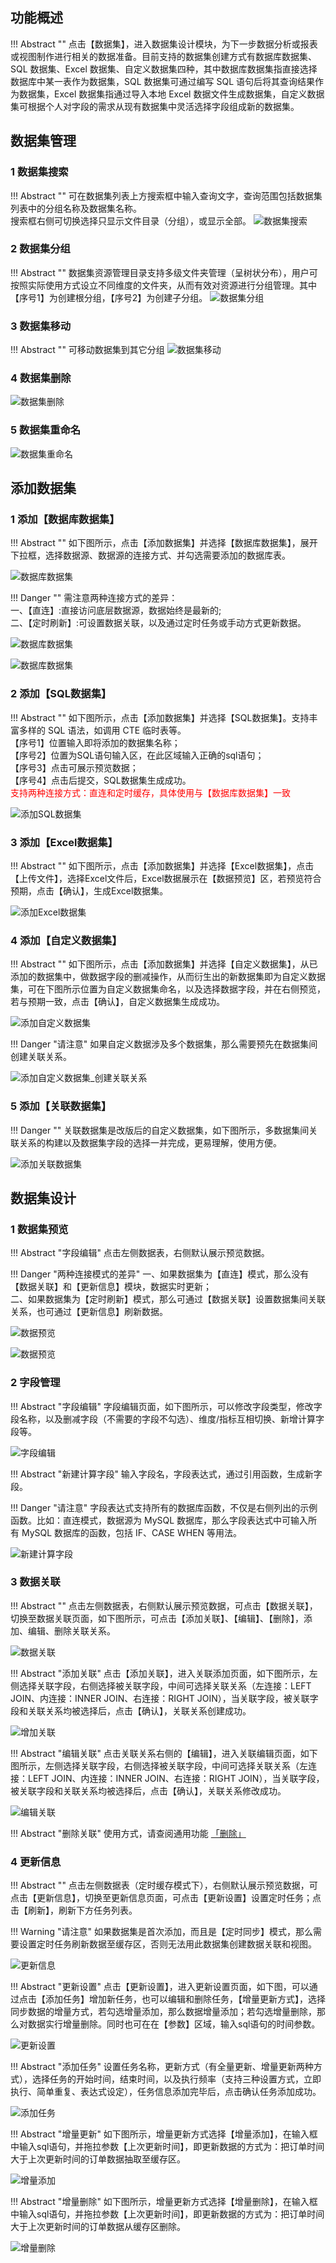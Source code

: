 ## 功能概述!!! Abstract ""    点击【数据集】，进入数据集设计模块，为下一步数据分析或报表或视图制作进行相关的数据准备。目前支持的数据集创建方式有数据库数据集、SQL 数据集、Excel 数据集、自定义数据集四种，其中数据库数据集指直接选择数据库中某一表作为数据集，SQL 数据集可通过编写 SQL 语句后将其查询结果作为数据集，Excel 数据集指通过导入本地 Excel 数据文件生成数据集，自定义数据集可根据个人对字段的需求从现有数据集中灵活选择字段组成新的数据集。## 数据集管理### 1 数据集搜索!!! Abstract ""    可在数据集列表上方搜索框中输入查询文字，查询范围包括数据集列表中的分组名称及数据集名称。      搜索框右侧可切换选择只显示文件目录（分组），或显示全部。![数据集搜索](../img/dataset_configuration/数据集搜索及目录展示.png)### 2 数据集分组!!! Abstract ""    数据集资源管理目录支持多级文件夹管理（呈树状分布），用户可按照实际使用方式设立不同维度的文件夹，从而有效对资源进行分组管理。其中【序号1】为创建根分组，【序号2】为创建子分组。![数据集分组](../img/dataset_configuration/数据集分组.png)### 3 数据集移动!!! Abstract ""    可移动数据集到其它分组![数据集移动](../img/dataset_configuration/数据集移动分组.png)### 4 数据集删除![数据集删除](../img/dataset_configuration/数据集删除.png)### 5 数据集重命名![数据集重命名](../img/dataset_configuration/数据集重命名.png)## 添加数据集### 1 添加【数据库数据集】!!! Abstract ""    如下图所示，点击【添加数据集】并选择【数据库数据集】，展开下拉框，选择数据源、数据源的连接方式、并勾选需要添加的数据库表。![数据库数据集](../img/dataset_configuration/添加数据库数据集.png)!!! Danger ""    需注意两种连接方式的差异：      一、【直连】:直接访问底层数据源，数据始终是最新的;      二、【定时刷新】:可设置数据关联，以及通过定时任务或手动方式更新数据。![数据库数据集](../img/dataset_configuration/直连.png)![数据库数据集](../img/dataset_configuration/定时刷新.png)### 2 添加【SQL数据集】!!! Abstract ""    如下图所示，点击【添加数据集】并选择【SQL数据集】。支持丰富多样的 SQL 语法，如调用 CTE 临时表等。      【序号1】位置输入即将添加的数据集名称；      【序号2】位置为SQL语句输入区，在此区域输入正确的sql语句；      【序号3】点击可展示预览数据；      【序号4】点击后提交，SQL数据集生成成功。      <font color=#FF0000>支持两种连接方式：直连和定时缓存，具体使用与【数据库数据集】一致</font>![添加SQL数据集](../img/dataset_configuration/添加SQL数据集.png)### 3 添加【Excel数据集】!!! Abstract ""    如下图所示，点击【添加数据集】并选择【Excel数据集】，点击【上传文件】，选择Excel文件后，Excel数据展示在【数据预览】区，若预览符合预期，点击【确认】，生成Excel数据集。![添加Excel数据集](../img/dataset_configuration/添加Excel数据集.png)### 4 添加【自定义数据集】!!! Abstract ""    如下图所示，点击【添加数据集】并选择【自定义数据集】，从已添加的数据集中，做数据字段的删减操作，从而衍生出的新数据集即为自定义数据集，可在下图所示位置为自定义数据集命名，以及选择数据字段，并在右侧预览，若与预期一致，点击【确认】，自定义数据集生成成功。![添加自定义数据集](../img/dataset_configuration/添加自助数据集.png)!!! Danger "请注意"    如果自定义数据涉及多个数据集，那么需要预先在数据集间创建关联关系。![添加自定义数据集_创建关联关系](../img/dataset_configuration/添加自定义数据集_创建关联关系.png)### 5 添加【关联数据集】!!! Danger ""    关联数据集是改版后的自定义数据集，</font>如下图所示，多数据集间关联关系的构建以及数据集字段的选择一并完成，更易理解，使用方便。![添加关联数据集](../img/dataset_configuration/添加关联数据集.png)## 数据集设计### 1 数据集预览!!! Abstract "字段编辑"    点击左侧数据表，右侧默认展示预览数据。!!! Danger "两种连接模式的差异"    一、如果数据集为【直连】模式，那么没有【数据关联】和【更新信息】模块，数据实时更新；      二、如果数据集为【定时刷新】模式，那么可通过【数据关联】设置数据集间关联关系，也可通过【更新信息】刷新数据。 ![数据预览](../img/dataset_configuration/数据预览-直连.png)![数据预览](../img/dataset_configuration/数据预览-定时刷新.png)### 2 字段管理!!! Abstract "字段编辑"    字段编辑页面，如下图所示，可以修改字段类型，修改字段名称，以及删减字段（不需要的字段不勾选）、维度/指标互相切换、新增计算字段等。![字段编辑](../img/dataset_configuration/编辑字段.png)!!! Abstract "新建计算字段"    输入字段名，字段表达式，通过引用函数，生成新字段。!!! Danger "请注意"    字段表达式支持所有的数据库函数，不仅是右侧列出的示例函数。比如：直连模式，数据源为 MySQL 数据库，那么字段表达式中可输入所有 MySQL 数据库的函数，包括 IF、CASE WHEN 等用法。![新建计算字段](../img/dataset_configuration/新建计算字段.png)### 3 数据关联!!! Abstract ""    点击左侧数据表，右侧默认展示预览数据，可点击【数据关联】，切换至数据关联页面，如下图所示，可点击【添加关联】、【编辑】、【删除】，添加、编辑、删除关联关系。![数据关联](../img/dataset_configuration/关联视图.png) !!! Abstract "添加关联"    点击【添加关联】，进入关联添加页面，如下图所示，左侧选择关联字段，右侧选择被关联字段，中间可选择关联关系（左连接：LEFT JOIN、内连接：INNER JOIN、右连接：RIGHT JOIN），当关联字段，被关联字段和关联关系均被选择后，点击【确认】，关联关系创建成功。![增加关联](../img/dataset_configuration/增加关联.png)!!! Abstract "编辑关联"    点击关联关系右侧的【编辑】，进入关联编辑页面，如下图所示，左侧选择关联字段，右侧选择被关联字段，中间可选择关联关系（左连接：LEFT JOIN、内连接：INNER JOIN、右连接：RIGHT JOIN），当关联字段，被关联字段和关联关系均被选择后，点击【确认】，关联关系修改成功。![编辑关联](../img/dataset_configuration/编辑关联.png)!!! Abstract "删除关联"    使用方式，请查阅通用功能 [「删除」](../general/#_5)### 4 更新信息!!! Abstract ""    点击左侧数据表（定时缓存模式下），右侧默认展示预览数据，可点击【更新信息】，切换至更新信息页面，可点击【更新设置】设置定时任务；点击【刷新】，刷新下方任务列表。!!! Warning "请注意"    如果数据集是首次添加，而且是【定时同步】模式，那么需要设置定时任务刷新数据至缓存区，否则无法用此数据集创建数据关联和视图。![更新信息](../img/dataset_configuration/更新信息.png)!!! Abstract "更新设置"    点击【更新设置】，进入更新设置页面，如下图，可以通过点击【添加任务】增加新任务，也可以编辑和删除任务，【增量更新方式】，选择同步数据的增量方式，若勾选增量添加，那么数据增量添加；若勾选增量删除，那么对数据实行增量删除。同时也可在在【参数】区域，输入sql语句的时间参数。![更新设置](../img/dataset_configuration/更新设置.png)!!! Abstract "添加任务"    设置任务名称，更新方式（有全量更新、增量更新两种方式），选择任务的开始时间，结束时间，以及执行频率（支持三种设置方式，立即执行、简单重复、表达式设定），任务信息添加完毕后，点击确认任务添加成功。![添加任务](../img/dataset_configuration/添加任务.png)!!! Abstract "增量更新"    如下图所示，增量更新方式选择【增量添加】，在输入框中输入sql语句，并拖拉参数【上次更新时间】，即更新数据的方式为：把订单时间大于上次更新时间的订单数据抽取至缓存区。![增量添加](../img/dataset_configuration/增量添加.png)!!! Abstract "增量删除"    如下图所示，增量更新方式选择【增量删除】，在输入框中输入sql语句，并拖拉参数【上次更新时间】，即更新数据的方式为：把订单时间大于上次更新时间的订单数据从缓存区删除。![增量删除](../img/dataset_configuration/增量删除.png)